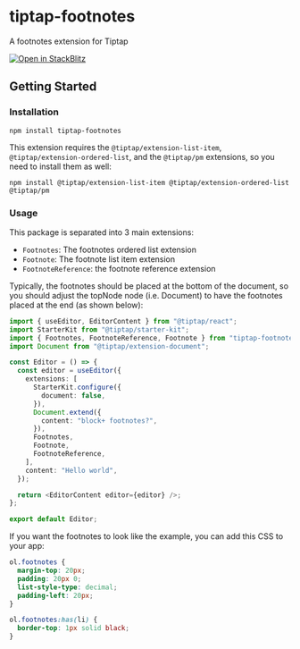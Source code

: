 # tiptap-footnotes

A footnotes extension for Tiptap

[![Open in StackBlitz](https://developer.stackblitz.com/img/open_in_stackblitz.svg)][demo]

[demo]: https://stackblitz.com/github/buttondown/tiptap-footnotes/tree/main/examples/react?file=src%2FApp.tsx&title=tiptap-footnotes%20demo

## Getting Started

### Installation

```shell
npm install tiptap-footnotes
```

This extension requires the `@tiptap/extension-list-item`, `@tiptap/extension-ordered-list`, and the `@tiptap/pm` extensions, so you need to install them as well:

```shell
npm install @tiptap/extension-list-item @tiptap/extension-ordered-list @tiptap/pm
```

### Usage

This package is separated into 3 main extensions:

- `Footnotes`: The footnotes ordered list extension
- `Footnote`: The footnote list item extension
- `FootnoteReference`: the footnote reference extension

Typically, the footnotes should be placed at the bottom of the document, so you should adjust the topNode node (i.e. Document) to have the footnotes placed at the end (as shown below):

```typescript
import { useEditor, EditorContent } from "@tiptap/react";
import StarterKit from "@tiptap/starter-kit";
import { Footnotes, FootnoteReference, Footnote } from "tiptap-footnotes";
import Document from "@tiptap/extension-document";

const Editor = () => {
  const editor = useEditor({
    extensions: [
      StarterKit.configure({
        document: false,
      }),
      Document.extend({
        content: "block+ footnotes?",
      }),
      Footnotes,
      Footnote,
      FootnoteReference,
    ],
    content: "Hello world",
  });

  return <EditorContent editor={editor} />;
};

export default Editor;
```

If you want the footnotes to look like the example, you can add this CSS to your app:

```css
ol.footnotes {
  margin-top: 20px;
  padding: 20px 0;
  list-style-type: decimal;
  padding-left: 20px;
}

ol.footnotes:has(li) {
  border-top: 1px solid black;
}
```
